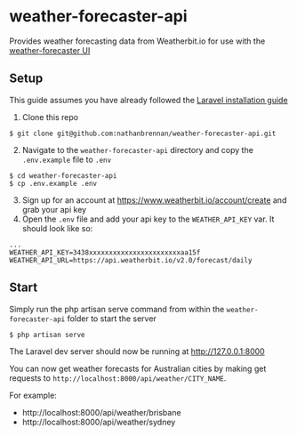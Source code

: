 # weather-forecaster-api

Provides weather forecasting data from Weatherbit.io for use with the [weather-forecaster UI](https://github.com/nathanbrennan/weather-forecaster)

## Setup

This guide assumes you have already followed the [Laravel installation guide](https://laravel.com/docs/7.x/installation)

1. Clone this repo

```
$ git clone git@github.com:nathanbrennan/weather-forecaster-api.git
```

2. Navigate to the `weather-forecaster-api` directory and copy the `.env.example` file to `.env`

```
$ cd weather-forecaster-api
$ cp .env.example .env
```

3.  Sign up for an account at https://www.weatherbit.io/account/create and grab your api key
4.  Open the `.env` file and add your api key to the `WEATHER_API_KEY` var. It should look like so:

```
...
WEATHER_API_KEY=3438xxxxxxxxxxxxxxxxxxxxxxxaa15f
WEATHER_API_URL=https://api.weatherbit.io/v2.0/forecast/daily
```

## Start

Simply run the php artisan serve command from within the `weather-forecaster-api` folder to start the server

```
$ php artisan serve
```

The Laravel dev server should now be running at http://127.0.0.1:8000

You can now get weather forecasts for Australian cities by making get requests to `http://localhost:8000/api/weather/CITY_NAME`.

For example:

-   http://localhost:8000/api/weather/brisbane
-   http://localhost:8000/api/weather/sydney
